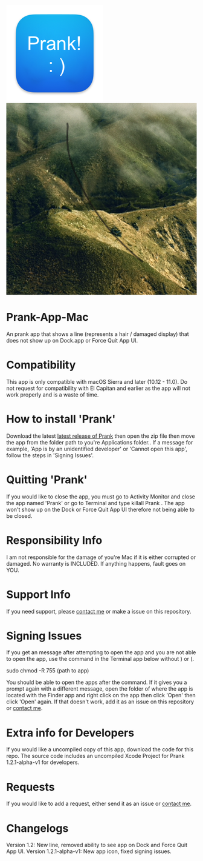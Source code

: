 <img src="icon_256x256@2x.png" width="256"> <img src="Demo.png" width="528">
# Prank-App-Mac
An prank app that shows a line (represents a hair / damaged display) that does not show up on Dock.app or Force Quit App UI.
# Compatibility
This app is only compatible with macOS Sierra and later (10.12 - 11.0). Do not request for compatibility with El Capitan and earlier as the app will not work properly and is a waste of time.
# How to install 'Prank'
Download the latest [latest release of Prank](https://github.com/Hanly-Wijaya/Prank-App-Mac/releases/tag/1.2.0) then open the zip file then move the app from the folder path to you're Applications folder.. If a message for example, 'App is by an unidentified developer' or 'Cannot open this app', follow the steps in 'Signing Issues'. 
# Quitting 'Prank'
If you would like to close the app, you must go to Activity Monitor and close the app named 'Prank' or go to Terminal and type killall Prank . The app won't show up on the Dock or Force Quit App UI therefore not being able to be closed.
# Responsibility Info
I am not responsible for the damage of you're Mac if it is either corrupted or damaged. No warranty is INCLUDED. If anything happens, fault goes on YOU.
# Support Info
If you need support, please [contact me](mailto:m4halgita@yahoo.com) or make a issue on this repository.
# Signing Issues
If you get an message after attempting to open the app and you are not able to open the app, use the command in the Terminal app below without ) or (.

sudo chmod -R 755 (path to app) 

You should be able to open the apps after the command. If it gives you a prompt again with a different message, open the folder of where the app is located with the Finder app and right click on the app then click 'Open' then click 'Open' again. If that doesn't work, add it as an issue on this repository or [contact me](mailto:m4halgita@yahoo.com).
# Extra info for Developers
If you would like a uncompiled copy of this app, download the code for this repo. The source code includes an uncompiled Xcode Project for Prank 1.2.1-alpha-v1 for developers.
# Requests
If you would like to add a request, either send it as an issue or [contact me](mailto:m4halgita@yahoo.com).
# Changelogs
Version 1.2: New line, removed ability to see app on Dock and Force Quit App UI.
Version 1.2.1-alpha-v1: New app icon, fixed signing issues.
